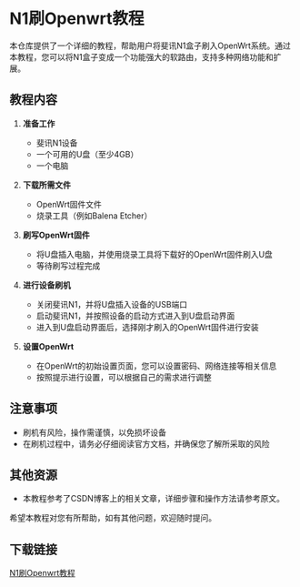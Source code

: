 # N1刷Openwrt教程

本仓库提供了一个详细的教程，帮助用户将斐讯N1盒子刷入OpenWrt系统。通过本教程，您可以将N1盒子变成一个功能强大的软路由，支持多种网络功能和扩展。

## 教程内容

1. **准备工作**
   - 斐讯N1设备
   - 一个可用的U盘（至少4GB）
   - 一个电脑

2. **下载所需文件**
   - OpenWrt固件文件
   - 烧录工具（例如Balena Etcher）

3. **刷写OpenWrt固件**
   - 将U盘插入电脑，并使用烧录工具将下载好的OpenWrt固件刷入U盘
   - 等待刷写过程完成

4. **进行设备刷机**
   - 关闭斐讯N1，并将U盘插入设备的USB端口
   - 启动斐讯N1，并按照设备的启动方式进入到U盘启动界面
   - 进入到U盘启动界面后，选择刚才刷入的OpenWrt固件进行安装

5. **设置OpenWrt**
   - 在OpenWrt的初始设置页面，您可以设置密码、网络连接等相关信息
   - 按照提示进行设置，可以根据自己的需求进行调整

## 注意事项

- 刷机有风险，操作需谨慎，以免损坏设备
- 在刷机过程中，请务必仔细阅读官方文档，并确保您了解所采取的风险

## 其他资源

- 本教程参考了CSDN博客上的相关文章，详细步骤和操作方法请参考原文。

希望本教程对您有所帮助，如有其他问题，欢迎随时提问。

## 下载链接

[N1刷Openwrt教程](https://pan.quark.cn/s/2b5aeb6c7f7b)